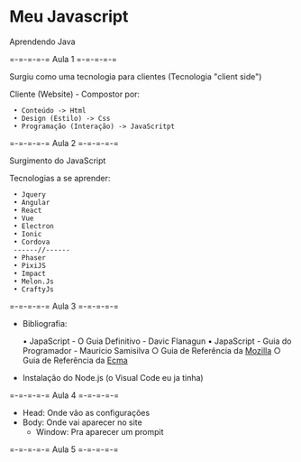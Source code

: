 # Meu Javascript
 Aprendendo Java

 =-=-=-=-= Aula 1 =-=-=-=-=

 Surgiu como uma tecnologia para clientes (Tecnologia "client side")

  Cliente (Website) - Compostor por:

     • Conteúdo -> Html
     • Design (Estilo) -> Css
     • Programação (Interação) -> JavaScritpt

 =-=-=-=-= Aula 2 =-=-=-=-=
 
 Surgimento do JavaScript

  Tecnologias a se aprender:

     • Jquery 
     • Angular 
     • React 
     • Vue 
     • Electron 
     • Ionic 
     • Cordova
     ------//------
     • Phaser 
     • PixiJS 
     • Impact 
     • Melon.Js 
     • CraftyJs

 =-=-=-=-= Aula 3 =-=-=-=-=

 

 - Bibliografia:

     • JapaScript - O Guia Definitivo - Davic Flanagun
     • JapaScript - Guia do Programador - Mauricio Samisilva
     ○ Guia de Referência da [Mozilla](https://developer.mozilla.org/pt-BR/)
     ○ Guia de Referência da [Ecma](https://www.ecma-international.org/)

- Instalação do Node.js (o Visual Code eu ja tinha)

=-=-=-=-= Aula 4 =-=-=-=-=

- Head: Onde vão as configurações
- Body: Onde vai aparecer no site
    - Window: Pra aparecer um prompit

=-=-=-=-= Aula 5 =-=-=-=-=

